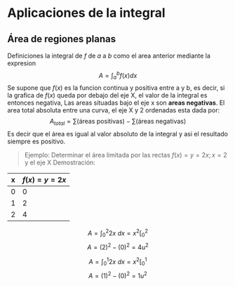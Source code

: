 # Aplicaciones de la integral
## Área de regiones planas
Definiciones la integral de $f$ de $a$ a $b$ como el area anterior mediante la expresion $$A=\int_{a}^b f(x)dx$$
Se supone que $f(x)$ es la funcion continua y positiva entre a y b, es decir, si la grafica de $f(x)$ queda por debajo del eje X, el valor de la integral es entonces negativa, Las areas situadas bajo el eje x son **areas negativas**.
El area total absoluta entre una curva, el eje X y 2 ordenadas esta dada por:
$$
A_{total}=\sum(\text{áreas positivas}) - \sum(\text{áreas negativas})
$$
Es decir que el área es igual al valor absoluto de la integral y asi el resultado siempre es positivo.

>Ejemplo:
>Determinar el área limitada por las rectas $f(x)=y=2x; x=2$ y el eje X
>Demostración:

| x   | $f(x)=y=2x$ |
| --- | ----------- |
| 0   | 0           |
| 1   | 2           |
| 2   | 4           |

$$
A=\int_{0}^{2}2x\ dx=x^2[_{0}^2
$$
$$
A=(2)^2-(0)^2 = 4u^2
$$

$$
A=\int_{0}^{1}2x\ dx=x^2[_{0}^1
$$
$$A=(1)^2-(0)^2 = 1u^2$$